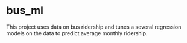 # bus_ml

This project uses data on bus ridership and tunes a several regression models on the data to predict average monthly ridership.
